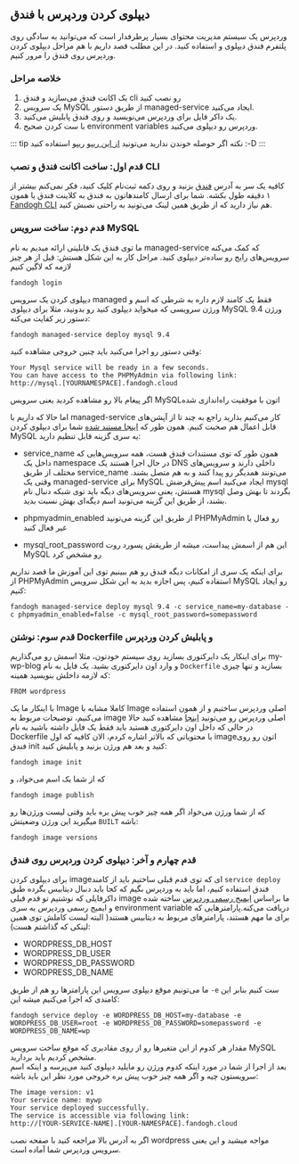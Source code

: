 ##  دیپلوی کردن وردپرس با فندق
وردپرس یک سیستم مدیریت محتوای بسیار پرطرفدار است که می‌توانید به سادگی روی پلتفرم فندق دیپلوی و استفاده کنید. در این مطلب قصد داریم با هم مراحل دیپلوی کردن وردپرس روی فندق را مرور کنیم.

### خلاصه مراحل
1.  یک اکانت فندق می‌سازید و فندق cli ‌رو نصب کنید
2. یک سرویس MySQL ‌از طریق دستور managed-service ‌ایجاد می‌کنید.
3. یک داکر فایل برای وردپرس می‌نویسید و روی فندق پابلیش می‌کنید.
4. با ست کردن صحیح environment variables وردپرس رو دیپلوی می‌کنید.

::: tip نکته
اگر حوصله خوندن ندارید می‌تونید 
 [از این ریپو](https://github.com/fandoghpaas/fandogh-examples/tree/master/wordpress-mysql)
 ریپو استفاده کنید :-D
:::


### قدم اول: ساخت اکانت فندق و نصب CLI
کافیه یک سر به آدرس [فندق](http://fandogh.cloud/) بزنید و روی دکمه ثبت‌نام کلیک کنید، فکر نمی‌کنم بیشتر از ۱ دقیقه طول بکشه.
شما برای ارسال کامندهاتون به فندق به کلاینت فندق یا همون [Fandogh CLI](https://github.com/fandoghpaas/fandogh-cli) هم نیاز دارید که از طریق همین لینک می‌تونید به راحتی نصبش کنید.

### قدم دوم: ساخت سرویس MySQL
ما توی فندق یک قابلیتی ارائه میدیم به نام managed-service  که کمک می‌کنه سرویس‌های رایج رو ساده‌تر دیپلوی کنید.
مراحل کار به این شکل هستش:
قبل از هر چیز لازمه که لاگین کنیم
```
fandogh login
```
دیپلوی کردن یک سرویس managed  فقط یک کامند لازم داره به شرطی که اسم و ورژن سرویسی که میخواید دیپلوی کنید رو بدونید، مثلا برای دیپلوی MySQL ورژن 9.4 دستور زیر کفایت می‌کنه:
```
fandogh managed-service deploy mysql 9.4
```
وقتی دستور رو اجرا می‌کنید باید چنین خروجی مشاهده کنید:

```
Your Mysql service will be ready in a few seconds.
You can have access to the PHPMyAdmin via following link:
http://mysql.[YOURNAMESPACE].fandogh.cloud

```
اگر پیغام بالا رو مشاهده کردید یعنی سرویس MySQLاتون با موفقیت راه‌اندازی شده

اما حالا که داریم با managed-service کار می‌کنیم بذارید راجع به چند تا از آپشن‌های قابل اعمال هم صحبت کنیم.
همون طور که
[اینجا مستند شده](https://github.com/fandoghpaas/fandogh-cli#configuration)
شما برای دیپلوی کردن MySQL یه سری گزینه قابل تنظیم دارید:
* service_name
همون طور که توی مستندات فندق هست، همه سرویس‌هایی که داخل یک namespace در حال اجرا هستند یک DNS داخلی دارند و سرویس‌های مختلف از طریق service_name می‌تونند همدیگر رو پیدا کنند و به هم متصل بشند.
وقتی یک managed-service برای MySQL ایجاد می‌کنید اسم پیش‌فرضش mysql هستش، یعنی سرویس‌های دیگه باید توی شبکه دنبال نام mysql بگردند تا بهش وصل بشند، از طریق این گزینه می‌تونید اسم دیگه‌ای بهش نسبت بدید.

* phpmyadmin_enabled
از طریق این گزینه می‌تونید PHPMyAdmin رو فعال یا غیر فعال کنید

* mysql_root_password
این هم از اسمش پیداست، میشه از طریقش پسورد روت MySQL رو مشخص کرد


برای اینکه یک سری از امکانات دیگه فندق رو هم ببینیم  توی این ‌آموزش ما قصد نداریم از PHPMyAdmin استفاده کنیم، پس اجازه بدید به این شکل سرویس MySQL رو ایجاد کنیم:

```
fandogh managed-service deploy mysql 9.4 -c service_name=my-database -c phpmyadmin_enabled=false -c mysql_root_password=somepassword

```



### قدم سوم: نوشتن Dockerfile و پابلیش کردن وردپرس

برای اینکار یک دایرکتوری بسازید روی سیستم خودتون، مثلا اسمش رو می‌‌گذاریم my-wp-blog  و وارد اون دایرکتوری بشید.
یک فایل به نام `Dockerfile` بسازید و تنها چیزی که لازمه داخلش بنویسید همینه:
```
FROM wordpress

```
با اینکار ما یک Image کاملا مشابه با Image اصلی وردپرس ساختیم و از همون استفاده می‌کنیم، توضیحات مربوط به image اصلی وردپرس رو می‌تونید [اینجا](https://hub.docker.com/_/wordpress/) مشاهده کنید
حالا در حالی که داخل اون دایرکتوری هستید باید فقط یک فایل داشته باشید به نام Dockerfile  با محتویاتی که بالاتر اشاره کردم، الان کافیه که اول imageاتون رو روی فندق init کنید و بعد هم ورژن بزنید و پابلیش کنید:
```
fandogh image init
```
که از شما یک اسم می‌خواد، و
```
fandogh image publish
```
که از شما ورژن می‌خواد
اگر همه چیز خوب پیش بره باید وقتی لیست ورژن‌ها رو میگیرید این ورژن وضعیتش `BUILT` باشه:
```
fandogh image versions
```


### قدم چهارم و آخر: دیپلوی کردن وردپرس روی فندق

برای دیپلوی کردن imageای که توی قدم قبلی ساختیم باید از کامند `service deploy‍` فندق استفاده کنیم، اما باید به وردپرس بگیم که کجا باید دنبال دیتابیس بگرده 
طبق داکرفایلی که نوشتیم تو قدم قبلی image ما براساس 
[ایمیج رسمی وردپرس](https://hub.docker.com/_/wordpress/)
 ساخته شده و ایمیج رسمی وردپرس یه سری environment variable دریافت می‌کنه.پارامتر‌هایی که برای ما مهم هستند، پارامتر‌های مربوط به دیتابیس هستند( البته لیست کاملش توی همین لینکی که گذاشتم هست)‌:
* WORDPRESS_DB_HOST
* WORDPRESS_DB_USER
* WORDPRESS_DB_PASSWORD
* WORDPRESS_DB_NAME

ما می‌تونیم موقع دیپلوی سرویس این پارامتر‌ها رو هم از طریق `-e` ست کنیم بنابر این کامندی که اجرا می‌کنیم میشه این:

```
fandogh service deploy -e WORDPRESS_DB_HOST=my-database -e WORDPRESS_DB_USER=root -e WORDPRESS_DB_PASSWORD=somepassword -e WORDPRESS_DB_NAME=wp

```
مقدار هر کدوم از این متغیر‌ها رو از روی مقادیری که موقع ساخت سرویس MySQL مشخص کردیم باید بردارید.      
بعد از اجرا از شما در مورد اینکه کدوم ورژن رو مایلید دیپلوی کنید می‌پرسه و اینکه اسم سرویستون چیه و اگر همه چیز خوب پیش بره خروجی مورد نظر این باید باشه:

```
The image version: v1
Your service name: mywp
Your service deployed successfully.
The service is accessible via following link:
http://[YOUR-SERVICE-NAME].[YOUR-NAMESPACE].fandogh.cloud

```
اگر به آدرس بالا مراجعه کنید با صفحه نصب wordpress مواجه میشید و این یعنی سرویس وردپرس شما آماده است.

